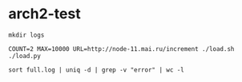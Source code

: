 # arch2-test

`mkdir logs`

`COUNT=2 MAX=10000 URL=http://node-11.mai.ru/increment ./load.sh ./load.py`

`sort full.log | uniq -d | grep -v "error" | wc -l`
